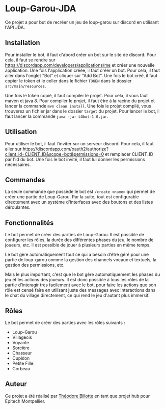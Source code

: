 # Loup-Garou-JDA
Ce projet a pour but de recréer un jeu de loup-garou sur discord en utilisant l'API JDA.

## Installation
Pour installer le bot, il faut d'abord créer un bot sur le site de discord. 
Pour cela, il faut se rendre sur 
https://discordapp.com/developers/applications/me et créer une nouvelle application. 
Une fois l'application créée, il faut créer un bot. Pour cela, il faut aller dans l'onglet 
"Bot" et cliquer sur "Add Bot". Une fois le bot créé, il faut copier le token et le coller 
dans le fichier `TOKEN` dans le dossier `src/main/resources`.

Une fois le token copié, il faut compiler le projet. Pour cela, il vous faut 
maven et java 8. Pour compiler le projet, il faut être à la racine du projet et
lancer la commande `mvn clean install`. Une fois le projet compilé, vous trouverez
un fichier jar dans le dossier `target` du projet. Pour lancer le bot, il faut
lancer la commande `java -jar LGbot-1.0.jar`.

## Utilisation
Pour utiliser le bot, il faut l'inviter sur un serveur discord. Pour cela, il faut
aller sur https://discordapp.com/oauth2/authorize?client_id=CLIENT_ID&scope=bot&permissions=0
et remplacer CLIENT_ID par l'id du bot. Une fois le bot invité, il faut lui donner
les permissions nécessaires.

## Commandes
La seule commande que possède le bot est `/create <name>` qui permet de créer une partie
de Loup-Garou. Par la suite, tout est configurable directement avec un système
d'interfaces avec des boutons et des listes déroulantes.

## Fonctionnalités
Le bot permet de créer des parties de Loup-Garou. Il est possible de configurer
les rôles, la durée des différentes phases du jeu, le nombre de joueurs, etc.
Il est possible de jouer à plusieurs parties en même temps.

Le bot gère automatiquement tout ce qui a besoin d'être géré pour une partie 
de loup-garou comme la gestion des channels vocaux et textuels, la gestion des
permissions, etc.

Mais le plus important, c'est que le bot gère automatiquement les phases du jeu
et les actions des joueurs. Il est donc possible à tous les rôles de la 
partie d'interagir très facilement avec le bot, pour faire les actions que 
son rôle est censé faire en utilisant juste des messages avec interactions 
dans le chat du village directement, ce qui rend le jeu d'autant plus immersif.

## Rôles
Le bot permet de créer des parties avec les rôles suivants :
- Loup-Garou
- Villageois
- Voyante
- Sorcière
- Chasseur
- Cupidon
- Petite Fille
- Corbeau

## Auteur
Ce projet a été réalisé par [Théodore Billotte](https://github.com/TheodoreBillotte)
en tant que projet hub pour Epitech Montpellier.
